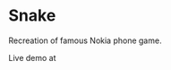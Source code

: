 # Snake

Recreation of famous Nokia phone game.

Live demo at <a href="nileahtobhair.github.io/Snake"></a>

